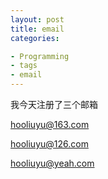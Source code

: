 ```yaml
---
layout: post
title: email
categories:

- Programming
- tags
- email
---
```


我今天注册了三个邮箱

hooliuyu@163.com

hooliuyu@126.com

hooliuyu@yeah.com
